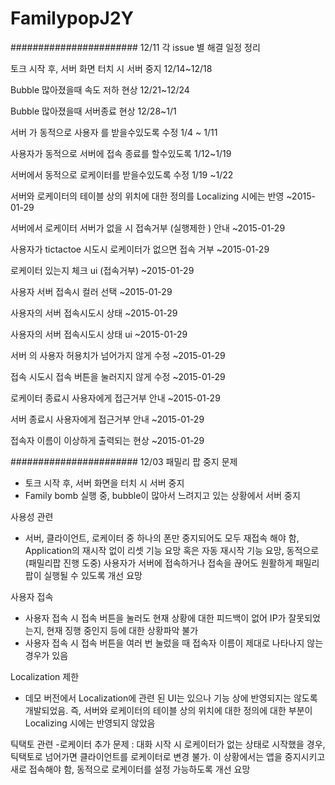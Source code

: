 # FamilypopJ2Y

####################### 12/11 각 issue 별 해결 일정 정리

토크 시작 후, 서버 화면 터치 시 서버 중지 12/14~12/18

Bubble 많아졌을때 속도 저하 현상 12/21~12/24

Bubble 많아졌을때 서버종료 현상   12/28~1/1

서버 가 동적으로 사용자 를 받을수있도록 수정 1/4 ~ 1/11

사용자가 동적으로 서버에 접속 종료를 할수있도록  1/12~1/19

서버에서 동적으로 로케이터를 받을수있도록 수정 1/19 ~1/22

서버와 로케이터의 테이블 상의 위치에 대한 정의를 Localizing 시에는 반영 ~2015-01-29

서버에서 로케이터 서버가 없을 시 접속거부 (실행제한 ) 안내 ~2015-01-29

사용자가 tictactoe 시도시 로케이터가 없으면 접속 거부 ~2015-01-29

로케이터 있는지 체크 ui (접속거부) ~2015-01-29

사용자 서버 접속시 컬러 선택  ~2015-01-29

사용자의 서버 접속시도시 상태  ~2015-01-29

사용자의 서버 접속시도시 상태 ui  ~2015-01-29

서버 의 사용자 허용치가 넘어가지 않게 수정 ~2015-01-29

접속 시도시 접속 버튼을 눌러지지 않게 수정 ~2015-01-29

로케이터 종료시 사용자에게 접근거부 안내 ~2015-01-29

서버 종료시 사용자에게 접근거부 안내 ~2015-01-29

접속자 이름이 이상하게 출력되는 현상 ~2015-01-29




####################### 12/03 
패밀리 팝 중지 문제 
- 토크 시작 후, 서버 화면을 터치 시 서버 중지
- Family bomb 실행 중, bubble이 많아서 느려지고 있는 상황에서 서버 중지 


사용성 관련
- 서버, 클라이언트, 로케이터 중 하나의 폰만 중지되어도 모두 재접속 해야 함, 
Application의 재시작 없이 리셋 기능 요망 혹은 자동 재시작 기능 요망, 동적으로(패밀리팝 진행 도중) 사용자가 서버에 접속하거나 접속을 끊어도 원활하게 패밀리팝이 실행될 수 있도록 개선 요망 


사용자 접속
- 사용자 접속 시 접속 버튼을 눌러도 현재 상황에 대한 피드백이 없어 IP가 잘못되었는지, 현재 징행 중인지 등에 대한 상황파악 불가
- 사용자 접속 시 접속 버튼을 여러 번 눌렀을 때 접속자 이름이 제대로 나타나지 않는 경우가 있음


Localization 제한
- 데모 버전에서 Localization에 관련 된 UI는 있으나 기능 상에 반영되지는 않도록 개발되었음. 즉, 서버와 로케이터의 테이블 상의 위치에 대한 정의에 대한 부분이 Localizing 시에는 반영되지 않았음 



틱택토 관련
-로케이터 추가 문제 : 대화 시작 시 로케이터가 없는 상태로 시작했을 경우, 틱택토로 넘어가면 클라이언트를 로케이터로 변경 불가. 이 상황에서는 앱을 중지시키고 새로 접속해야 함, 동적으로 로케이터를 설정 가능하도록 개선 요망
